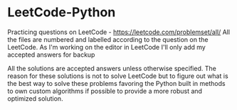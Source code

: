 # LeetCode-Python
Practicing questions on LeetCode - https://leetcode.com/problemset/all/
All the files are numbered and labelled according to the question on the LeetCode. As I'm working on the editor in LeetCode I'll only add my accepted answers for backup

All the solutions are accepted answers unless otherwise specified. The reason for these solutions is not to solve LeetCode but to figure out what is the best way to solve these problems favoring the Python built in methods to own custom algorithms if possible to provide a more robust and optimized solution. 
